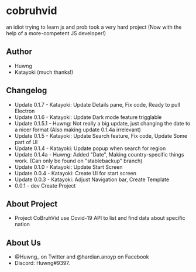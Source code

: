 # cobruhvid
an idiot trying to learn js and prob took a very hard project (Now with the help of a more-competent JS developer!)

## Author
- Huwng
- Katayoki (much thanks!)

## Changelog 
- Update 0.1.7 - Katayoki: Update Details pane, Fix code, Ready to pull Electron
- Update 0.1.6 - Katayoki: Update Dark mode feature trigglable
- Update 0.1.5.1 - Huwng: Not really a big update, just changing the date to a nicer format (Also making update 0.1.4a irrelevant)
- Update 0.1.5 - Katayoki: Update Search feature, Fix code, Update Some part of UI
- Update 0.1.4 - Katayoki: Update popup when search for region
- Update 0.1.4a - Huwng: Added "Date", Making country-specific things work. (Can only be found on "stablebackup" branch)
- Update 0.1.0 - Katayoki: Update Start Screen
- Update 0.0.4 - Katayoki: Create UI for start screen
- Update 0.0.3 - Katayoki: Adjust Navigation bar, Create Template
- 0.0.1 - dev Create Project

## About Project
- Project CoBruhVid use Covid-19 API to list and find data about specific nation

## About Us  
- @Huwng_ on Twitter and @hardian.anoyp on Facebook
- Discord: Huwng#9397.
